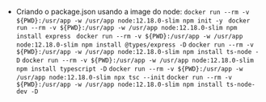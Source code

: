 - Criando o package.json usando a image do node:
`docker run --rm -v ${PWD}:/usr/app -w /usr/app node:12.18.0-slim npm init -y `
`docker run --rm -v ${PWD}:/usr/app -w /usr/app node:12.18.0-slim npm install express `
`docker run --rm -v ${PWD}:/usr/app -w /usr/app node:12.18.0-slim npm install @types/express -D`
`docker run --rm -v ${PWD}:/usr/app -w /usr/app node:12.18.0-slim npm install ts-node -D`
`docker run --rm -v ${PWD}:/usr/app -w /usr/app node:12.18.0-slim npm install typescript -D`
`docker run --rm -v ${PWD}:/usr/app -w /usr/app node:12.18.0-slim npx tsc --init`
`docker run --rm -v ${PWD}:/usr/app -w /usr/app node:12.18.0-slim npm install ts-node-dev -D`
